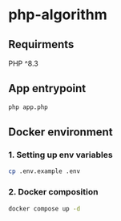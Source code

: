 # php-algorithm
## Requirments
PHP ^8.3
## App entrypoint
```bash
php app.php
```
## Docker environment
### 1. Setting up env variables
```bash
cp .env.example .env
```
### 2. Docker composition
```bash
docker compose up -d
```